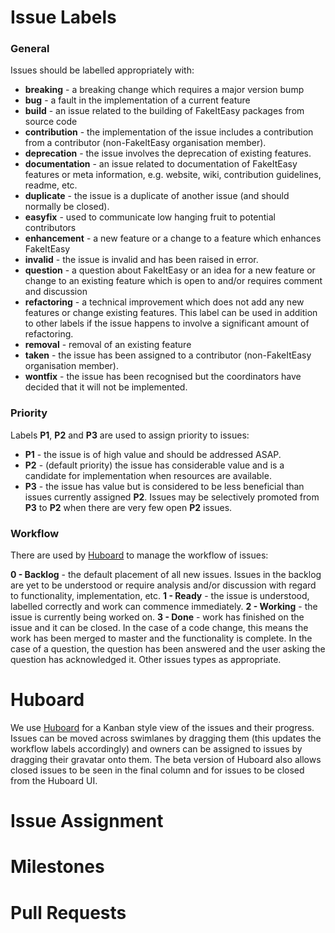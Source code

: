 # Issue Labels

### General
Issues should be labelled appropriately with:

* **breaking** - a breaking change which requires a major version bump
* **bug** - a fault in the implementation of a current feature
* **build** - an issue related to the building of FakeItEasy packages from source code
* **contribution** - the implementation of the issue includes a contribution from a contributor (non-FakeItEasy organisation member).
* **deprecation** - the issue involves the deprecation of existing features.
* **documentation** - an issue related to documentation of FakeItEasy features or meta information, e.g. website, wiki, contribution guidelines, readme, etc.
* **duplicate** - the issue is a duplicate of another issue (and should normally be closed).
* **easyfix** - used to communicate low hanging fruit to potential contributors
* **enhancement** - a new feature or a change to a feature which enhances FakeItEasy
* **invalid** - the issue is invalid and has been raised in error.
* **question** - a question about FakeItEasy or an idea for a new feature or change to an existing feature which  is open to and/or requires comment and discussion
* **refactoring** - a technical improvement which does not add any new features or change existing features. This label can be used in addition to other labels if the issue happens to involve a significant amount of refactoring.
* **removal** - removal of an existing feature
* **taken** - the issue has been assigned to a contributor (non-FakeItEasy organisation member).
* **wontfix** - the issue has been recognised but the coordinators have decided that it will not be implemented.

### Priority
Labels **P1**, **P2** and **P3** are used to assign priority to issues:

* **P1** - the issue is of high value and should be addressed ASAP.
* **P2** - (default priority) the issue has considerable value and is a candidate for implementation when resources are available.
* **P3** - the issue has value but is considered to be less beneficial than issues currently assigned **P2**. Issues may be selectively promoted from **P3** to **P2** when there are very few open **P2** issues.

### Workflow
There are used by [Huboard](https://huboard.com/FakeItEasy/FakeItEasy) to manage the workflow of issues:

**0 - Backlog** - the default placement of all new issues. Issues in the backlog are yet to be understood or require analysis and/or discussion with regard to functionality, implementation, etc.
**1 - Ready** - the issue is understood, labelled correctly and work can commence immediately.
**2 - Working** - the issue is currently being worked on.
**3 - Done** - work has finished on the issue and it can be closed. In the case of a code change, this means the work has been merged to master and the functionality is complete. In the case of a question, the question has been answered and the user asking the question has acknowledged it. Other issues types as appropriate.

# Huboard

We use [Huboard](https://huboard.com/FakeItEasy/FakeItEasy) for a Kanban style view of the issues and their progress. Issues can be moved across swimlanes by dragging them (this updates the workflow labels accordingly) and owners can be assigned to issues by dragging their gravatar onto them. The beta version of Huboard also allows closed issues to be seen in the final column and for issues to be closed from the Huboard UI.

# Issue Assignment

# Milestones

# Pull Requests

